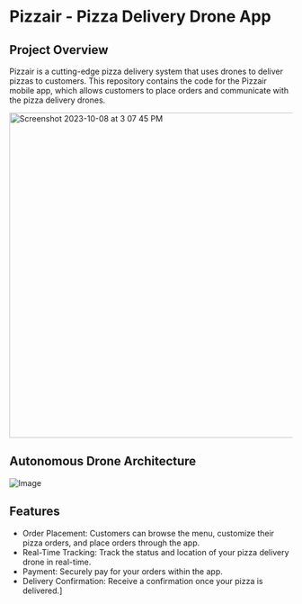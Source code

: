# Pizzair - Pizza Delivery Drone App

## Project Overview
Pizzair is a cutting-edge pizza delivery system that uses drones to deliver pizzas to customers. This repository contains the code for the Pizzair mobile app, which allows customers to place orders and communicate with the pizza delivery drones.

<img width="578" alt="Screenshot 2023-10-08 at 3 07 45 PM" src="https://github.com/ujalil101/Pizzair/assets/74789609/8a8fca2d-9420-47b6-9bf8-23bf93679acf">

## Autonomous Drone Architecture 
![Image](https://github.com/ujalil101/Pizzair/assets/74789609/dd59714c-2825-41f7-a4df-d8da71cb4777)

## Features
- Order Placement: Customers can browse the menu, customize their pizza orders, and place orders through the app.
- Real-Time Tracking: Track the status and location of your pizza delivery drone in real-time.
- Payment: Securely pay for your orders within the app.
- Delivery Confirmation: Receive a confirmation once your pizza is delivered.]
